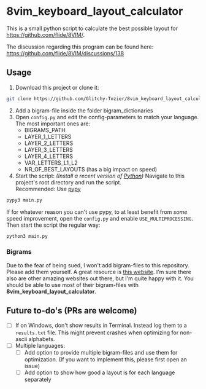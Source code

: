 # 8vim_keyboard_layout_calculator

This is a small python script to calculate the best possible layout for https://github.com/flide/8VIM/.

The discussion regarding this program can be found here: https://github.com/flide/8VIM/discussions/138

## Usage
1. Download this project or clone it:
```sh
git clone https://github.com/Glitchy-Tozier/8vim_keyboard_layout_calculator.git
```
2. Add a bigram-file inside the folder bigram_dictionaries
3. Open `config.py` and edit the config-parameters to match your language. The most important ones are:
    - BIGRAMS_PATH
    - LAYER_1_LETTERS
    - LAYER_2_LETTERS
    - LAYER_3_LETTERS
    - LAYER_4_LETTERS
    - VAR_LETTERS_L1_L2
    - NR_OF_BEST_LAYOUTS (has a big impact on speed)
4. Start the script:
_(Install a recent version of [Python](https://www.python.org/))_
Navigate to this project's root directory and run the script.  
Recommended: Use [pypy](https://www.pypy.org/)
```sh
pypy3 main.py
```
If for whatever reason you can't use pypy, to at least benefit from *some* speed improvement, open the `config.py` and enable `USE_MULTIPROCESSING`. Then start the script the regular way:
```sh
python3 main.py
```

### Bigrams
Due to the fear of being sued, I won't add bigram-files to this repository. Please add them yourself. A great resource is [this website](http://practicalcryptography.com/cryptanalysis/letter-frequencies-various-languages/).
I'm sure there also are other amazing websites out there, but I'm quite happy with it. You should be able to use most of their bigram-files with **8vim_keyboard_layout_calculator**.

## Future to-do's (PRs are welcome)
- [ ] If on Windows, don't show results in Terminal. Instead log them to a `results.txt` file. This might prevent crashes when optimizing for non-ascii alphabets.
- [ ] Multiple languages:
    - [ ] Add option to provide multiple bigram-files and use them for optimization. (If you want to implement this, please first open an issue)
    - [ ] Add option to show how good a layout is for each language separately
